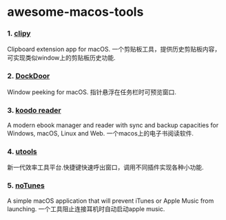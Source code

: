 # awesome-macos-tools

### 1. [clipy](https://github.com/Clipy/Clipy)
Clipboard extension app for macOS. 一个剪贴板工具，提供历史剪贴板内容，可实现类似window上的剪贴板历史功能.

### 2. [DockDoor](https://github.com/ejbills/DockDoor)
Window peeking for macOS. 指针悬浮在任务栏时可预览窗口.

### 3. [koodo reader](https://github.com/koodo-reader/koodo-reader)
A modern ebook manager and reader with sync and backup capacities for Windows, macOS, Linux and Web. 一个macos上的电子书阅读软件.

### 4. [utools](https://www.u.tools/)
新一代效率工具平台.快捷键快速呼出窗口，调用不同插件实现各种小功能.

### 5. [noTunes](https://github.com/tombonez/noTunes)
A simple macOS application that will prevent iTunes or Apple Music from launching. 一个工具阻止连接耳机时自动启动apple music.


